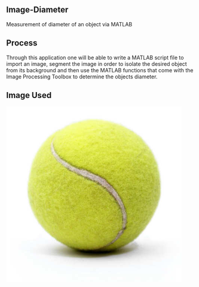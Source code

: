 ## Image-Diameter
Measurement of diameter of an object via MATLAB 

## Process
Through this application one will be able to write a MATLAB script file to import an image,
segment the image in order to isolate the desired object from its background and then use the
MATLAB functions that come with the Image Processing Toolbox to determine the objects
diameter. 

## Image Used
![image used](https://github.com/souvik0306/Image-Diameter/blob/main/ball.jpg?raw=true)
